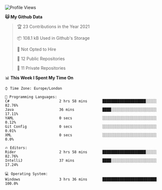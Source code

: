 <!--START_SECTION:waka-->
![Profile Views](http://img.shields.io/badge/Profile%20Views-2-blue)

**🐱 My Github Data** 

> 🏆 23 Contributions in the Year 2021
 > 
> 📦 108.1 kB Used in Github's Storage 
 > 
> 🚫 Not Opted to Hire
 > 
> 📜 12 Public Repositories 
 > 
> 🔑 11 Private Repositories  
 > 
📊 **This Week I Spent My Time On** 

```text
⌚︎ Time Zone: Europe/London

💬 Programming Languages: 
C#                       2 hrs 58 mins       ████████████████████░░░░░   82.76% 
Java                     36 mins             ████░░░░░░░░░░░░░░░░░░░░░   17.11% 
YAML                     0 secs              ░░░░░░░░░░░░░░░░░░░░░░░░░   0.12% 
Git Config               0 secs              ░░░░░░░░░░░░░░░░░░░░░░░░░   0.01% 
XML                      0 secs              ░░░░░░░░░░░░░░░░░░░░░░░░░   0.0%

🔥 Editors: 
Rider                    2 hrs 58 mins       ████████████████████░░░░░   82.76% 
IntelliJ                 37 mins             ████░░░░░░░░░░░░░░░░░░░░░   17.24%

💻 Operating System: 
Windows                  3 hrs 36 mins       █████████████████████████   100.0%

```


<!--END_SECTION:waka-->